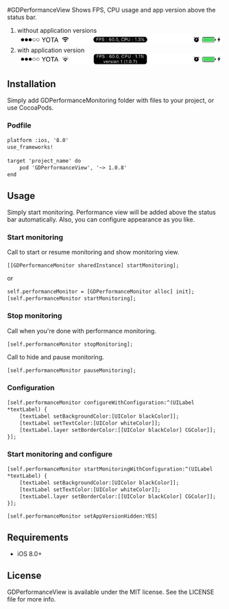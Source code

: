 #GDPerformanceView
Shows FPS, CPU usage and app version above the status bar.

1. without application versions
![Alt text](performance_view.PNG?raw=true "Example PNG")
2. with application version
![Alt text](performance_view_2.PNG?raw=true "Example PNG")

## Installation
Simply add GDPerformanceMonitoring folder with files to your project, or use CocoaPods.

### Podfile
```
platform :ios, '8.0'
use_frameworks!

target 'project_name' do
	pod 'GDPerformanceView', '~> 1.0.8'
end
```

## Usage

Simply start monitoring. Performance view will be added above the status bar automatically.
Also, you can configure appearance as you like.

### Start monitoring

Call to start or resume monitoring and show monitoring view.

```
[[GDPerformanceMonitor sharedInstance] startMonitoring];
```

or

```
self.performanceMonitor = [GDPerformanceMonitor alloc] init];
[self.performanceMonitor startMonitoring];
```

### Stop monitoring

Call when you're done with performance monitoring.

```
[self.performanceMonitor stopMonitoring];
```

Call to hide and pause monitoring.

```
[self.performanceMonitor pauseMonitoring];
```

### Configuration

```
[self.performanceMonitor configureWithConfiguration:^(UILabel *textLabel) {
	[textLabel setBackgroundColor:[UIColor blackColor]];
	[textLabel setTextColor:[UIColor whiteColor]];
	[textLabel.layer setBorderColor:[[UIColor blackColor] CGColor]];
}];
```

### Start monitoring and configure

```
[self.performanceMonitor startMonitoringWithConfiguration:^(UILabel *textLabel) {
	[textLabel setBackgroundColor:[UIColor blackColor]];
	[textLabel setTextColor:[UIColor whiteColor]];
	[textLabel.layer setBorderColor:[[UIColor blackColor] CGColor]];
}];
```
```
[self.performanceMonitor setAppVersionHidden:YES]
```

## Requirements
- iOS 8.0+

## License
GDPerformanceView is available under the MIT license. See the LICENSE file for more info.
